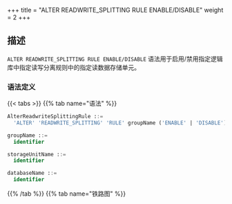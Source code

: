 +++
title = "ALTER READWRITE_SPLITTING RULE ENABLE/DISABLE"
weight = 2
+++

## 描述

`ALTER READWRITE_SPLITTING RULE ENABLE/DISABLE` 语法用于启用/禁用指定逻辑库中指定读写分离规则中的指定读数据存储单元。

### 语法定义

{{< tabs >}}
{{% tab name="语法" %}}
```sql
AlterReadwriteSplittingRule ::=
  'ALTER' 'READWRITE_SPLITTING' 'RULE' groupName ('ENABLE' | 'DISABLE') storageUnitName 'FROM' databaseName

groupName ::=
  identifier

storageUnitName ::=
  identifier

databaseName ::=
  identifier
```
{{% /tab %}}
{{% tab name="铁路图" %}}
<iframe frameborder="0" name="diagram" id="diagram" width="100%" height="100%"></iframe>
{{% /tab %}}
{{< /tabs >}}

### 补充说明

- 未指定 `databaseName` 时，默认是当前使用的 `DATABASE`。 如果也未使用 `DATABASE` 则会提示 `No database selected`。

### 示例

- 禁用指定逻辑库中指定读写分离规则中的指定读数据存储单元

```sql
ALTER READWRITE_SPLITTING RULE ms_group_0 DISABLE read_ds_0 FROM sharding_db;
```

- 启用指定逻辑库中指定读写分离规则中的指定读数据存储单元

```sql
ALTER READWRITE_SPLITTING RULE ms_group_0 ENABLE read_ds_0 FROM sharding_db;
```

- 禁用当前逻辑库中指定读写分离规则中的指定读数据存储单元

```sql
ALTER READWRITE_SPLITTING RULE ms_group_0 DISABLE read_ds_0;
```

- 启用当前逻辑库中指定读写分离规则中的指定读数据存储单元

```sql
ALTER READWRITE_SPLITTING RULE ms_group_1 ENABLE read_ds_0;
```

### 保留字

`ALTER`、`READWRITE_SPLITTING`、`RULE`、`ENABLE`、`DISABLE`

### 相关链接

- [保留字](/cn/user-manual/shardingsphere-proxy/distsql/syntax/reserved-word/)

